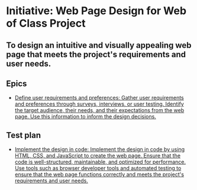 # Initiative: Web Page Design for Web of Class Project


## To design an intuitive and visually appealing web page that meets the project's requirements and user needs.


## Epics 

* [Define user requirements and preferences: Gather user requirements and preferences through surveys, interviews, or user testing. Identify the target audience, their needs, and their expectations from the web page. Use this information to inform the design decisions.](epics/epic_gather_information.md)

<!-- * Develop a design strategy and style guide: Develop a design strategy and style guide that defines the overall look and feel of the web page. Determine the color scheme, typography, layout, and visual elements that best represent the project's brand and appeal to the target audience. Ensure that the design strategy and style guide are well-documented and communicated to the team.(epics/epic_gather_information.md)

* Create wireframes and prototypes: Create wireframes and prototypes that translate the design strategy and style guide into actionable visual representations. Use tools such as Figma or Adobe XD to create wireframes and prototypes that showcase the layout, navigation, and functionality of the web page. Get feedback from stakeholders and users and iterate the design until it meets the project's requirements and user needs.

* Develop the visual design: Develop the visual design of the web page by applying the design strategy and style guide to the wireframes and prototypes. Use tools such as Adobe Photoshop or Sketch to create high-fidelity designs that showcase the visual elements, typography, and color scheme of the web page. Ensure that the visual design is consistent across different devices and screen sizes. -->



## Test plan

* [Implement the design in code: Implement the design in code by using HTML, CSS, and JavaScript to create the web page. Ensure that the code is well-structured, maintainable, and optimized for performance. Use tools such as browser developer tools and automated testing to ensure that the web page functions correctly and meets the project's requirements and user needs.](epics/epic_structure_test.md)